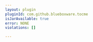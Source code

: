 ```yaml
---
layout: plugin
pluginId: com.github.blueboxware.tocme
isJarAvailable: true
error: NONE
violations: []

---
```

